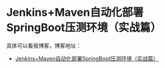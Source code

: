 # Jenkins+Maven自动化部署SpringBoot压测环境（实战篇）

具体可以看我博客，博客地址： 
- [Jenkins+Maven自动化部署SpringBoot压测环境（实战篇）](https://blog.csdn.net/zuozewei/article/details/83376892)
